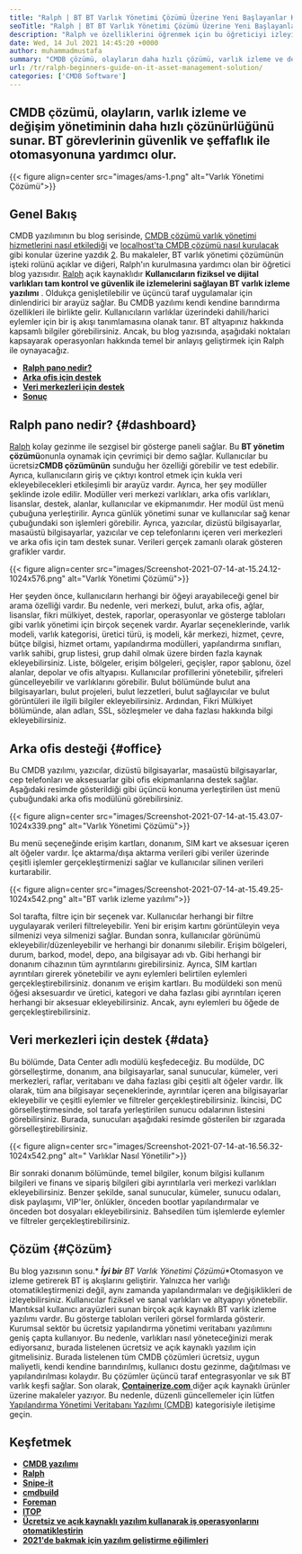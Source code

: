 ```yaml
---
title: "Ralph | BT BT Varlık Yönetimi Çözümü Üzerine Yeni Başlayanlar Kılavuzu" 
seoTitle: "Ralph | BT BT Varlık Yönetimi Çözümü Üzerine Yeni Başlayanlar Kılavuzu" 
description: "Ralph ve özelliklerini öğrenmek için bu öğreticiyi izleyin. Ralph, REST API, varlık izleme ve daha fazlasını sunan açık kaynaklı bir BT varlık yönetimi çözümüdür." 
date: Wed, 14 Jul 2021 14:45:20 +0000
author: muhammadmustafa
summary: "CMDB çözümü, olayların daha hızlı çözümü, varlık izleme ve değişim yönetimini sunar. BT görevlerinin güvenlik ve şeffaflık ile otomasyonuna yardımcı olur." 
url: /tr/ralph-beginners-guide-on-it-asset-management-solution/
categories: ['CMDB Software']
---
```


## CMDB çözümü, olayların, varlık izleme ve değişim yönetiminin daha hızlı çözünürlüğünü sunar. BT görevlerinin güvenlik ve şeffaflık ile otomasyonuna yardımcı olur.

{{< figure align=center src="images/ams-1.png" alt="Varlık Yönetimi Çözümü">}}


## **Genel Bakış** 
CMDB yazılımının bu blog serisinde, [CMDB çözümü varlık yönetimi hizmetlerini nasıl etkilediği][1] ve [localhost'ta CMDB çözümü nasıl kurulacak][2] gibi konular üzerine yazdık [2]. Bu makaleler, BT varlık yönetimi çözümünün işteki rolünü açıklar ve diğeri, Ralph'ın kurulmasına yardımcı olan bir öğretici blog yazısıdır. [Ralph][3] açık kaynaklıdır **Kullanıcıların fiziksel ve dijital varlıkları tam kontrol ve güvenlik ile izlemelerini sağlayan BT varlık izleme yazılımı** . Oldukça genişletilebilir ve üçüncü taraf uygulamalar için dinlendirici bir arayüz sağlar. Bu CMDB yazılımı kendi kendine barındırma özellikleri ile birlikte gelir. Kullanıcıların varlıklar üzerindeki dahili/harici eylemler için bir iş akışı tanımlamasına olanak tanır. BT altyapınız hakkında kapsamlı bilgiler görebilirsiniz. Ancak, bu blog yazısında, aşağıdaki noktaları kapsayarak operasyonları hakkında temel bir anlayış geliştirmek için Ralph ile oynayacağız.
* **[Ralph pano nedir?][4]** 
* [ **Arka ofis için destek** ][5]
* **[Veri merkezleri için destek][6]** 
* [ **Sonuç** ][7]

## Ralph pano nedir? {#dashboard}

[Ralph][3] kolay gezinme ile sezgisel bir gösterge paneli sağlar. Bu **BT yönetim çözümü**onunla oynamak için çevrimiçi bir demo sağlar. Kullanıcılar bu ücretsiz**CMDB çözümünün** sunduğu her özelliği görebilir ve test edebilir. Ayrıca, kullanıcıların giriş ve çıktıyı kontrol etmek için kukla veri ekleyebilecekleri etkileşimli bir arayüz vardır. Ayrıca, her şey modüller şeklinde izole edilir. Modüller veri merkezi varlıkları, arka ofis varlıkları, lisanslar, destek, alanlar, kullanıcılar ve ekipmanımdır. Her modül üst menü çubuğuna yerleştirilir. Ayrıca günlük yönetimi sunar ve kullanıcılar sağ kenar çubuğundaki son işlemleri görebilir. Ayrıca, yazıcılar, dizüstü bilgisayarlar, masaüstü bilgisayarlar, yazıcılar ve cep telefonlarını içeren veri merkezleri ve arka ofis için tam destek sunar. Verileri gerçek zamanlı olarak gösteren grafikler vardır.

{{< figure align=center src="images/Screenshot-2021-07-14-at-15.24.12-1024x576.png" alt="Varlık Yönetimi Çözümü">}}

Her şeyden önce, kullanıcıların herhangi bir öğeyi arayabileceği genel bir arama özelliği vardır. Bu nedenle, veri merkezi, bulut, arka ofis, ağlar, lisanslar, fikri mülkiyet, destek, raporlar, operasyonlar ve gösterge tabloları gibi varlık yönetimi için birçok seçenek vardır. Ayarlar seçeneklerinde, varlık modeli, varlık kategorisi, üretici türü, iş modeli, kâr merkezi, hizmet, çevre, bütçe bilgisi, hizmet ortamı, yapılandırma modülleri, yapılandırma sınıfları, varlık sahibi, grup listesi, grup dahil olmak üzere birden fazla kaynak ekleyebilirsiniz. Liste, bölgeler, erişim bölgeleri, geçişler, rapor şablonu, özel alanlar, depolar ve ofis altyapısı. Kullanıcılar profillerini yönetebilir, şifreleri güncelleyebilir ve varlıklarını görebilir. Bulut bölümünde bulut ana bilgisayarları, bulut projeleri, bulut lezzetleri, bulut sağlayıcılar ve bulut görüntüleri ile ilgili bilgiler ekleyebilirsiniz. Ardından, Fikri Mülkiyet bölümünde, alan adları, SSL, sözleşmeler ve daha fazlası hakkında bilgi ekleyebilirsiniz.

## Arka ofis desteği {#office}

Bu CMDB yazılımı, yazıcılar, dizüstü bilgisayarlar, masaüstü bilgisayarlar, cep telefonları ve aksesuarlar gibi ofis ekipmanlarına destek sağlar. Aşağıdaki resimde gösterildiği gibi üçüncü konuma yerleştirilen üst menü çubuğundaki arka ofis modülünü görebilirsiniz.

{{< figure align=center src="images/Screenshot-2021-07-14-at-15.43.07-1024x339.png" alt="Varlık Yönetimi Çözümü">}}

Bu menü seçeneğinde erişim kartları, donanım, SIM kart ve aksesuar içeren alt öğeler vardır. İçe aktarma/dışa aktarma verileri gibi veriler üzerinde çeşitli işlemler gerçekleştirmenizi sağlar ve kullanıcılar silinen verileri kurtarabilir.

{{< figure align=center src="images/Screenshot-2021-07-14-at-15.49.25-1024x542.png" alt="BT varlık izleme yazılımı">}}

Sol tarafta, filtre için bir seçenek var. Kullanıcılar herhangi bir filtre uygulayarak verileri filtreleyebilir. Yeni bir erişim kartını görüntüleyin veya silmenizi veya silmenizi sağlar. Bundan sonra, kullanıcılar görünümü ekleyebilir/düzenleyebilir ve herhangi bir donanımı silebilir. Erişim bölgeleri, durum, barkod, model, depo, ana bilgisayar adı vb. Gibi herhangi bir donanım cihazının tüm ayrıntılarını girebilirsiniz. Ayrıca, SIM kartları ayrıntıları girerek yönetebilir ve aynı eylemleri belirtilen eylemleri gerçekleştirebilirsiniz. donanım ve erişim kartları. Bu modüldeki son menü öğesi aksesuardır ve üretici, kategori ve daha fazlası gibi ayrıntıları içeren herhangi bir aksesuar ekleyebilirsiniz. Ancak, aynı eylemleri bu öğede de gerçekleştirebilirsiniz.

## Veri merkezleri için destek {#data}

Bu bölümde, Data Center adlı modülü keşfedeceğiz. Bu modülde, DC görselleştirme, donanım, ana bilgisayarlar, sanal sunucular, kümeler, veri merkezleri, raflar, veritabanı ve daha fazlası gibi çeşitli alt öğeler vardır. İlk olarak, tüm ana bilgisayar seçeneklerinde, ayrıntılar içeren ana bilgisayarlar ekleyebilir ve çeşitli eylemler ve filtreler gerçekleştirebilirsiniz. İkincisi, DC görselleştirmesinde, sol tarafa yerleştirilen sunucu odalarının listesini görebilirsiniz. Burada, sunucuları aşağıdaki resimde gösterilen bir ızgarada görselleştirebilirsiniz.

{{< figure align=center src="images/Screenshot-2021-07-14-at-16.56.32-1024x542.png" alt=" Varlıklar Nasıl Yönetilir">}}

Bir sonraki donanım bölümünde, temel bilgiler, konum bilgisi kullanım bilgileri ve finans ve sipariş bilgileri gibi ayrıntılarla veri merkezi varlıkları ekleyebilirsiniz. Benzer şekilde, sanal sunucular, kümeler, sunucu odaları, disk paylaşımı, VIP'ler, önlükler, önceden bootlar yapılandırmalar ve önceden bot dosyaları ekleyebilirsiniz. Bahsedilen tüm işlemlerde eylemler ve filtreler gerçekleştirebilirsiniz.

## Çözüm {#Çözüm}

Bu blog yazısının sonu.* ***İyi bir** BT Varlık Yönetimi Çözümü**Otomasyon ve izleme getirerek BT ​​iş akışlarını geliştirir. Yalnızca her varlığı otomatikleştirmenizi değil, aynı zamanda yapılandırmaları ve değişiklikleri de izleyebilirsiniz. Kullanıcılar fiziksel ve sanal varlıkları ve altyapıyı yönetebilir. Mantıksal kullanıcı arayüzleri sunan birçok açık kaynaklı BT varlık izleme yazılımı vardır. Bu gösterge tabloları verileri görsel formlarda gösterir. Kurumsal sektör bu ücretsiz yapılandırma yönetimi veritabanı yazılımını geniş çapta kullanıyor. Bu nedenle, varlıkları nasıl yöneteceğinizi merak ediyorsanız, burada listelenen ücretsiz ve açık kaynaklı yazılım için gitmelisiniz. Burada listelenen tüm CMDB çözümleri ücretsiz, uygun maliyetli, kendi kendine barındırılmış, kullanıcı dostu gezinme, dağıtılması ve yapılandırılması kolaydır. Bu çözümler üçüncü taraf entegrasyonlar ve sık BT varlık keşfi sağlar.
Son olarak, [ **Containerize.com** ][8] diğer açık kaynaklı ürünler üzerine makaleler yazıyor. Bu nedenle, düzenli güncellemeler için lütfen [Yapılandırma Yönetimi Veritabanı Yazılımı (CMDB][9]) kategorisiyle iletişime geçin.

## Keşfetmek
* **[CMDB yazılımı][9]** 
* **[Ralph][3]** 
* [ **Snipe-it** ][10]
* [ **cmdbuild** ][11]
* **[Foreman][12]** 
* **[ITOP][13]** 
* [ **Ücretsiz ve açık kaynaklı yazılım kullanarak iş operasyonlarını otomatikleştirin** ][14]
* **[2021'de bakmak için yazılım geliştirme eğilimleri][15]** 



[1]: https://blog.containerize.com/cmdb-software/how-cmdb-solution-influences-it-asset-management-services/
[2]: https://blog.containerize.com/cmdb-software/how-to-set-up-cmdb-solution-ralph-on-localhost/
[3]: https://products.containerize.com/cmdb-software/ralph/
[4]: #dashboard
[5]: #office
[6]: #data
[7]: #Conclusion
[8]: https://www.containerize.com/
[9]: https://products.containerize.com/cmdb-software/
[10]: https://products.containerize.com/cmdb-software/snipe-it/
[11]: https://products.containerize.com/cmdb-software/cmdbuild/
[12]: https://products.containerize.com/cmdb-software/foreman/
[13]: https://products.containerize.com/cmdb-software/itop/
[14]: https://blog.containerize.com/blogging/automate-business-operations-using-open-source-software/
[15]: https://blog.containerize.com/blockchain-platforms/software-development-trends-to-look-out-for-in-2021/
